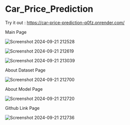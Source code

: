 ﻿# Car_Price_Prediction
Try it out : https://car-price-prediction-q0fz.onrender.com/

Main Page


![Screenshot 2024-09-21 212528](https://github.com/user-attachments/assets/73340020-c17a-4ec8-adda-5c4615865d4e)




![Screenshot 2024-09-21 212619](https://github.com/user-attachments/assets/a96fc660-5974-49f7-b3e5-9b129f690a0a)




![Screenshot 2024-09-21 213039](https://github.com/user-attachments/assets/3972eb0f-093c-4002-8edc-b50f35401228)




About Dataset Page

![Screenshot 2024-09-21 212700](https://github.com/user-attachments/assets/c32793fd-40d4-4534-8a36-07ebd6897cec)




About Model Page



![Screenshot 2024-09-21 212720](https://github.com/user-attachments/assets/250f8a73-f90e-4d1d-ab21-63dda850a239)


Github Link Page



![Screenshot 2024-09-21 212736](https://github.com/user-attachments/assets/3d116b7e-7f6a-42ff-9086-ff891c71a785)
